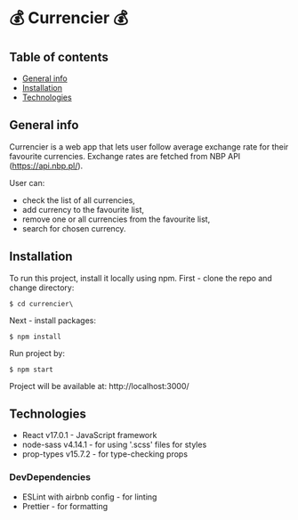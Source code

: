 # 💰 Currencier 💰


## Table of contents
* [General info](#general-info)
* [Installation](#installation)
* [Technologies](#technologies)

## General info

Currencier is a web app that lets user follow average exchange rate for their favourite currencies. Exchange rates are fetched from NBP API (https://api.nbp.pl/).

User can: 
* check the list of all currencies,
* add currency to the favourite list,
* remove one or all currencies from the favourite list,
* search for chosen currency.

## Installation

To run this project, install it locally using npm. First - clone the repo and change directory:

```
$ cd currencier\
```

Next - install packages:

```
$ npm install
```

Run project by: 

```
$ npm start
```

Project will be available at: http://localhost:3000/

## Technologies

* React v17.0.1 - JavaScript framework
* node-sass v4.14.1 - for using '.scss' files for styles
* prop-types v15.7.2 - for type-checking props
### DevDependencies
* ESLint with airbnb config - for linting
* Prettier - for formatting
